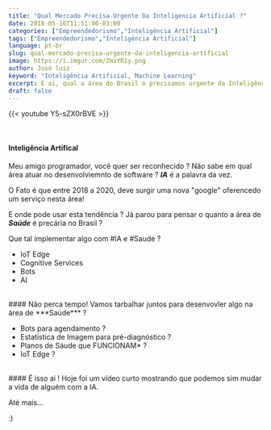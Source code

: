 ```yaml
---
title: "Qual Mercado Precisa Urgente Da Inteligencia Artificial ?"
date: 2018-05-16T11:51:00-03:00
categories: ["Empreendedorismo","Inteligência Artificial"]
tags: ["Empreendedorismo","Inteligência Artificial"]
language: pt-br
slug: qual-mercado-precisa-urgente-da-inteligencia-artificial
image: https://i.imgur.com/ZmiYR1y.png
author: José luiz
keyword: "Inteligência Artificial, Machine Learning"
excerpt: E ai, qual a área do Brasil o precisamos urgente da Inteligência Artificial ? Neste episódio comento sobre as oportunidades que virão com a AI e como podemos usá-la ao nosso favor!
draft: false
---
```



 {{< youtube Y5-sZX0rBVE >}}

<br>

#### Inteligência Artifical
Meu amigo programador, você quer ser reconhecido ? Não sabe em qual área atuar no desenvolviemnto de software ?
***IA*** é a palavra da vez.

O Fato é que entre 2018 a 2020, deve surgir uma nova "google" oferencedo um serviço nesta área!

E onde pode usar esta tendência ? Já parou para pensar o quanto a área de ***Saúde*** é precária no Brasil ?

Que tal implementar algo com #IA e #Saude ?

* IoT Edge
* Cognitive Services
* Bots
* AI



<Br>
#### Não perca tempo!
Vamos tarbalhar juntos para desenvovler algo na área de ***Saúde*** ? 

* Bots para agendamento ?
* Estatística de Imagem para pré-diagnóstico ?
* Planos de Sáude que FUNCIONAM* ?
* IoT Edge ?


<Br>
#### É isso ai !
Hoje foi um vídeo curto mostrando que podemos sim mudar a vida de alguém com a IA.

Até mais...

 :) 


